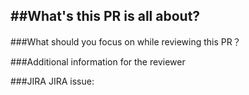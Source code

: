 ##What's this PR is all about?
-------------------

###What should you focus on while reviewing this PR？


###Additional information for the reviewer
> 
> 

###JIRA
JIRA issue: 

